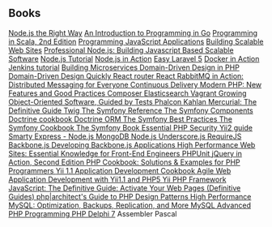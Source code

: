 Books
-

[Node.js the Right Way](http://shop.oreilly.com/product/9781937785734.do)
[An Introduction to Programming in Go](https://www.amazon.com/Introduction-Programming-Go-Caleb-Doxsey/dp/1478355824)
[Programming in Scala, 2nd Edition](https://booksites.artima.com/programming_in_scala_2ed)
[Programming JavaScript Applications](http://shop.oreilly.com/product/0636920033141.do)
[Building Scalable Web Sites](http://shop.oreilly.com/product/9780596102357.do)
[Professional Node.js: Building Javascript Based Scalable Software](https://www.amazon.com/Professional-Node-js-Building-Javascript-Scalable/dp/1118185463)
[Node.js Tutorial](https://www.tutorialspoint.com/nodejs/)
[Node.js in Action](https://www.amazon.com/Node-js-Action-Mike-Cantelon/dp/1617290572)
[Easy Laravel 5](https://leanpub.com/easylaravel)
[Docker in Action](https://www.amazon.com/Docker-Action-Jeff-Nickoloff/dp/1633430235)
[Jenkins tutorial](https://www.tutorialspoint.com/jenkins)
<a href="http://www.amazon.com/Building-Microservices-Sam-Newman/dp/1491950358">
    Building Microservices
</a>
[Domain-Driven Design in PHP](https://leanpub.com/ddd-in-php)
<a href="http://www.amazon.com/Domain-Driven-Design-Quickly-Abel-Avram/dp/1411609255">
    Domain-Driven Design Quickly
</a>
<a href="https://reacttraining.com/react-router/">
    React router
</a>
<a href="https://facebook.github.io/react/docs/hello-world.html">
    React
</a>
<a href="http://www.amazon.com/RabbitMQ-Action-Distributed-Messaging-Everyone/dp/1935182978">
    RabbitMQ in Action: Distributed Messaging for Everyone
</a>
<a href="https://www.amazon.com/Continuous-Delivery-Deployment-Automation-Addison-Wesley/dp/0321601912">
    Continuous Delivery
</a>
<a href="http://www.amazon.com/Modern-PHP-Features-Good-Practices/dp/1491905018">
    Modern PHP: New Features and Good Practices
</a>
<a href="https://getcomposer.org/">
    Composer
</a>
<a href="https://www.elastic.co/guide/en/elasticsearch/reference/current/getting-started.html">
    Elasticsearch
</a>
<a href="https://www.vagrantup.com/docs/">
    Vagrant
</a>
<a href="http://www.amazon.com/Growing-Object-Oriented-Software-Guided-Freeman/dp/B00DEKRP7E">
    Growing Object-Oriented Software, Guided by Tests
</a>
<a href="https://media.readthedocs.org/pdf/phalcon-php-framework-documentation/latest/phalcon-php-framework-documentation.pdf">
    Phalcon
</a>
<a href="http://kahlan.readthedocs.org/en/latest/">
    Kahlan
</a>
<a href="http://www.amazon.com/Mercurial-Definitive-Guide-Bryan-OSullivan/dp/0596800673">
    Mercurial: The Definitive Guide
</a>
<a href="http://twig.sensiolabs.org/documentation">
    Twig
</a>
<a href="http://symfony.com/doc/current/reference/index.html">
    The Symfony Reference
</a>
<a href="http://symfony.com/doc/current/components/index.html">
    The Symfony Components
</a>
<a href="http://www.doctrine-project.org/downloads/pdfs/cookbook-2-0-pdf.pdf">
    Doctrine cookbook
</a>
<a href="http://www.doctrine-project.org/downloads/pdfs/manual-2-0-vi.pdf">
    Doctrine ORM
</a>
<a href="http://symfony.com/doc/current/best_practices/index.html">
    The Symfony Best Practices
</a>
<a href="http://symfony.com/doc/current/cookbook/index.html">
    The Symfony Cookbook
</a>
<a href="http://symfony.com/doc/current/book/index.html">
    The Symfony Book
</a>
<a href="http://www.amazon.com/Essential-PHP-Security-Chris-Shiflett/dp/059600656X">
    Essential PHP Security
</a>
<a href="http://stuff.cebe.cc/yii2-guide.pdf">
    Yii2 guide
</a>
<a href="http://www.smarty.net/docsv2/en/">
    Smarty
</a>
<a href="http://expressjs.com/">
    Express - Node.js
</a>
<a href="http://docs.mongodb.org/manual/">
    MongoDB
</a>
<a href="http://nodejs.org/documentation/">
    Node.js
</a>
<a href="http://underscorejs.org/">
    Underscore.js
</a>
<a href="http://requirejs.org/">
    RequireJS
</a>
<a href="http://backbonejs.org/">
    Backbone.js
</a>
<a href="http://www.amazon.com/Developing-Backbone-js-Applications-Addy-Osmani/dp/1449328253%3FSubscriptionId%3DAKIAIIBINOD46VC3JCLQ%26tag%3Dstackoverfl08-20%26linkCode%3Dxm2%26camp%3D2025%26creative%3D165953%26creativeASIN%3D1449328253">
    Developing Backbone.js Applications
</a>
<a href="http://www.amazon.com/High-Performance-Web-Sites-Essential/dp/0596529309%3FSubscriptionId%3DAKIAIIBINOD46VC3JCLQ%26tag%3Dstackoverfl08-20%26linkCode%3Dxm2%26camp%3D2025%26creative%3D165953%26creativeASIN%3D0596529309">
    High Performance Web Sites: Essential Knowledge for Front-End Engineers
</a>
<a href="https://phpunit.de/manual/current/en/index.html">
    PHPUnit
</a>
<a href="http://www.amazon.com/jQuery-Action-Second-Edition-Bibeault/dp/1935182323%3FSubscriptionId%3DAKIAIIBINOD46VC3JCLQ%26tag%3Dstackoverfl08-20%26linkCode%3Dxm2%26camp%3D2025%26creative%3D165953%26creativeASIN%3D1935182323">
    jQuery in Action, Second Edition
</a>
<a href="http://www.amazon.com/PHP-Cookbook-Solutions-Examples-Programmers/dp/144936375X%3FSubscriptionId%3DAKIAIIBINOD46VC3JCLQ%26tag%3Dstackoverfl08-20%26linkCode%3Dxm2%26camp%3D2025%26creative%3D165953%26creativeASIN%3D144936375X">
    PHP Cookbook: Solutions &amp; Examples for PHP Programmers
</a>
<a href="http://www.amazon.com/Yii-1-1-Application-Development-Cookbook/dp/1849515484%3FSubscriptionId%3DAKIAIIBINOD46VC3JCLQ%26tag%3Dstackoverfl08-20%26linkCode%3Dxm2%26camp%3D2025%26creative%3D165953%26creativeASIN%3D1849515484">
    Yii 1.1 Application Development Cookbook
</a>
<a href="http://www.amazon.com/Agile-Application-Development-Yii1-1-PHP5/dp/1847199585%3FSubscriptionId%3DAKIAIIBINOD46VC3JCLQ%26tag%3Dstackoverfl08-20%26linkCode%3Dxm2%26camp%3D2025%26creative%3D165953%26creativeASIN%3D1847199585">
    Agile Web Application Development with Yii1.1 and PHP5
</a>
<a href="http://www.yiiframework.com/doc/api/">
    Yii PHP Framework
</a>
<a href="http://www.amazon.com/JavaScript-Definitive-Guide-Activate-Guides/dp/0596805527%3FSubscriptionId%3DAKIAIIBINOD46VC3JCLQ%26tag%3Dstackoverfl08-20%26linkCode%3Dxm2%26camp%3D2025%26creative%3D165953%26creativeASIN%3D0596805527">
    JavaScript: The Definitive Guide: Activate Your Web Pages (Definitive Guides)
</a>
<a href="http://www.amazon.com/php-architects-Guide-Design-Patterns/dp/0973589825%3FSubscriptionId%3DAKIAIIBINOD46VC3JCLQ%26tag%3Dstackoverfl08-20%26linkCode%3Dxm2%26camp%3D2025%26creative%3D165953%26creativeASIN%3D0973589825">
    php|architect's Guide to PHP Design Patterns
</a>
<a href="http://www.amazon.com/High-Performance-MySQL-Optimization-Replication/dp/0596101716%3FSubscriptionId%3DAKIAIIBINOD46VC3JCLQ%26tag%3Dstackoverfl08-20%26linkCode%3Dxm2%26camp%3D2025%26creative%3D165953%26creativeASIN%3D0596101716">
    High Performance MySQL: Optimization, Backups, Replication, and More
</a>
<a href="http://www.mysql.com/">
    MySQL
</a>
<a href="http://www.amazon.com/Advanced-PHP-Programming-George-Schlossnagle/dp/0672325616%3FSubscriptionId%3DAKIAIIBINOD46VC3JCLQ%26tag%3Dstackoverfl08-20%26linkCode%3Dxm2%26camp%3D2025%26creative%3D165953%26creativeASIN%3D0672325616">
    Advanced PHP Programming
</a>
<a href="http://php.net/index.php">
    PHP
</a>
[Delphi 7](http://bizkniga.com.ua/kniga/435)
Assembler
Pascal
